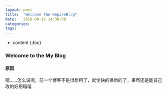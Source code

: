 ```yaml
---
layout: post
title:  "Welcome the NepireBlog"
date:   2018-09-12 14:38:00
categories: 
tags: 
---
```


* content
{:toc}
### Welcome to the My Blog






#### 原因

嗯……怎么说呢，前一个博客不是很想用了，就愉快的换新的了，果然还是能自己改的好用嘻嘻